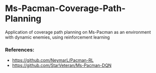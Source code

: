 # Ms-Pacman-Coverage-Path-Planning

Application of coverage path planning on Ms-Pacman as an environment with dynamic enemies, using reinforcement learning

### References:
- https://github.com/NeymarL/Pacman-RL
- https://github.com/StarVeteran/Ms-Pacman-DQN
